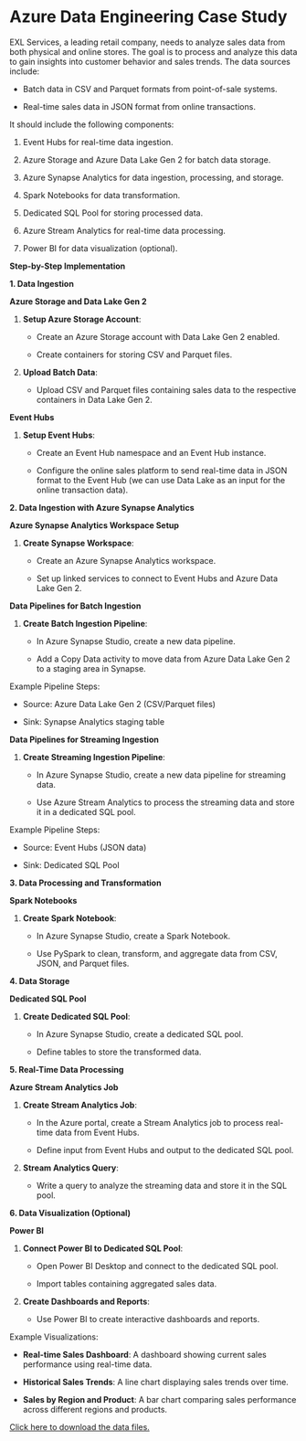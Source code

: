 # Azure Data Engineering Case Study

EXL Services, a leading retail company, needs to analyze sales data from
both physical and online stores. The goal is to process and analyze this
data to gain insights into customer behavior and sales trends. The data
sources include:

-   Batch data in CSV and Parquet formats from point-of-sale systems.

-   Real-time sales data in JSON format from online transactions.

It should include the following components:

1.  Event Hubs for real-time data ingestion.

2.  Azure Storage and Azure Data Lake Gen 2 for batch data storage.

3.  Azure Synapse Analytics for data ingestion, processing, and storage.

4.  Spark Notebooks for data transformation.

5.  Dedicated SQL Pool for storing processed data.

6.  Azure Stream Analytics for real-time data processing.

7.  Power BI for data visualization (optional).

**Step-by-Step Implementation**

**1. Data Ingestion**

**Azure Storage and Data Lake Gen 2**

1.  **Setup Azure Storage Account**:

    -   Create an Azure Storage account with Data Lake Gen 2 enabled.

    -   Create containers for storing CSV and Parquet files.

2.  **Upload Batch Data**:

    -   Upload CSV and Parquet files containing sales data to the
        respective containers in Data Lake Gen 2.

**Event Hubs**

1.  **Setup Event Hubs**:

    -   Create an Event Hub namespace and an Event Hub instance.

    -   Configure the online sales platform to send real-time data in
        JSON format to the Event Hub (we can use Data Lake as an input
        for the online transaction data).

**2. Data Ingestion with Azure Synapse Analytics**

**Azure Synapse Analytics Workspace Setup**

1.  **Create Synapse Workspace**:

    -   Create an Azure Synapse Analytics workspace.

    -   Set up linked services to connect to Event Hubs and Azure Data
        Lake Gen 2.

**Data Pipelines for Batch Ingestion**

1.  **Create Batch Ingestion Pipeline**:

    -   In Azure Synapse Studio, create a new data pipeline.

    -   Add a Copy Data activity to move data from Azure Data Lake Gen 2
        to a staging area in Synapse.

Example Pipeline Steps:

-   Source: Azure Data Lake Gen 2 (CSV/Parquet files)

-   Sink: Synapse Analytics staging table

**Data Pipelines for Streaming Ingestion**

1.  **Create Streaming Ingestion Pipeline**:

    -   In Azure Synapse Studio, create a new data pipeline for
        streaming data.

    -   Use Azure Stream Analytics to process the streaming data and
        store it in a dedicated SQL pool.

Example Pipeline Steps:

-   Source: Event Hubs (JSON data)

-   Sink: Dedicated SQL Pool

**3. Data Processing and Transformation**

**Spark Notebooks**

1.  **Create Spark Notebook**:

    -   In Azure Synapse Studio, create a Spark Notebook.

    -   Use PySpark to clean, transform, and aggregate data from CSV,
        JSON, and Parquet files.

**4. Data Storage**

**Dedicated SQL Pool**

1.  **Create Dedicated SQL Pool**:

    -   In Azure Synapse Studio, create a dedicated SQL pool.

    -   Define tables to store the transformed data.

**5. Real-Time Data Processing**

**Azure Stream Analytics Job**

1.  **Create Stream Analytics Job**:

    -   In the Azure portal, create a Stream Analytics job to process
        real-time data from Event Hubs.

    -   Define input from Event Hubs and output to the dedicated SQL
        pool.

2.  **Stream Analytics Query**:

    -   Write a query to analyze the streaming data and store it in the
        SQL pool.

**6. Data Visualization (Optional)**

**Power BI**

1.  **Connect Power BI to Dedicated SQL Pool**:

    -   Open Power BI Desktop and connect to the dedicated SQL pool.

    -   Import tables containing aggregated sales data.

2.  **Create Dashboards and Reports**:

    -   Use Power BI to create interactive dashboards and reports.

Example Visualizations:

-   **Real-time Sales Dashboard**: A dashboard showing current sales
    performance using real-time data.

-   **Historical Sales Trends**: A line chart displaying sales trends
    over time.

-   **Sales by Region and Product**: A bar chart comparing sales
    performance across different regions and products.

<a href="https://github.com/parveenkrraina/Azure-DE-Project-Case-Study/archive/refs/heads/main.zip"> Click here to download the data files.</a>
